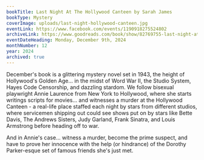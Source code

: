 ```yaml
---
bookTitle: Last Night At The Hollywood Canteen by Sarah James
bookType: Mystery
coverImage: uploads/last-night-hollywood-canteen.jpg
eventLink: https://www.facebook.com/events/1190918275524802
archiveLink: https://www.goodreads.com/book/show/82769755-last-night-at-the-hollywood-canteen
eventDateHeading: Monday, December 9th, 2024
monthNumber: 12
year: 2024
archived: true
---
```


December's book is a glittering mystery novel set in 1943, the height of Hollywood's Golden Age... in the midst of Word War II, the Studio System, Hayes Code Censorship, and dazzling stardom. We follow bisexual playwright Annie Laurence from New York to Hollywood, where she starts writings scripts for movies... and witnesses a murder at the Hollywood Canteen - a real-life place staffed each night by stars from different studios, where servicemen shipping out could see shows put on by stars like Bette Davis, The Andrews Sisters, Judy Garland, Frank Sinatra, and Louis Armstrong before heading off to war.

And in Annie's case... witness a murder, become the prime suspect, and have to prove her innocence with the help (or hindrance) of the Dorothy Parker-esque set of famous friends she's just met.